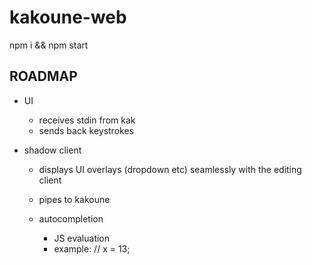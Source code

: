 # kakoune-web

npm i && npm start

## ROADMAP
- UI
  - receives stdin from kak
  - sends back keystrokes

- shadow client
  - displays UI overlays (dropdown etc)  seamlessly with the editing client
  - pipes to kakoune

  - autocompletion
    - JS evaluation
    - example: // x = 13; 

